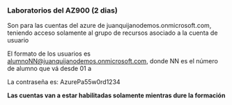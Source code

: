 ### Laboratorios del AZ900 (2 dias) ###

Son para las cuentas del azure de juanquijanodemos.onmicrosoft.com, teniendo acceso solamente al grupo de recursos asociado a la cuenta de usuario

El formato de los usuarios es alumnoNN@juanquijanodemos.onmicrosoft.com, donde NN es el número de alumno que vá desde 01 a

La contraseña es: AzurePa55w0rd1234

<b>Las cuentas van a estar habilitadas solamente mientras dure la formación</b>
